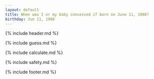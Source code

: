 ```yaml
---
layout: default
title: When was I or my baby conceived if born on June 11, 1908?
birthday: Jun 11, 1908
---
```


{% include header.md %}

{% include guess.md %}

{% include calculate.md %}

{% include safety.md %}

{% include footer.md %}




